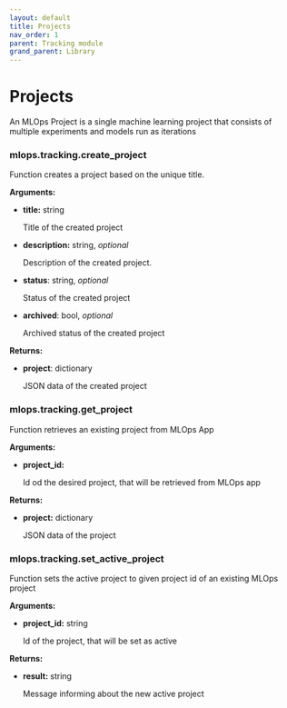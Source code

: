 ```yaml
---
layout: default
title: Projects
nav_order: 1
parent: Tracking module
grand_parent: Library
---
```


# Projects

An MLOps Project is a single machine learning project that consists of multiple experiments and models run as iterations

### mlops.tracking.create_project

Function creates a project based on the unique title.

**Arguments:**

* **title:** string

  Title of the created project

* **description:** string, _optional_

  Description of the created project.

* **status**: string, _optional_

  Status of the created project

* **archived**: bool, _optional_
  
  Archived status of the created project

**Returns:**

* **project**: dictionary
  
  JSON data of the created project

### mlops.tracking.get_project

Function retrieves an existing project from MLOps App

**Arguments:**

* **project_id:**

    Id od the desired project, that will be retrieved from MLOps app

**Returns:**

* **project:** dictionary

    JSON data of the project

### mlops.tracking.set_active_project

Function sets the active project to given project id of an existing MLOps project

**Arguments:**

* **project_id:** string

    Id of the project, that will be set as active

**Returns:**

* **result:** string

    Message informing about the new active project
